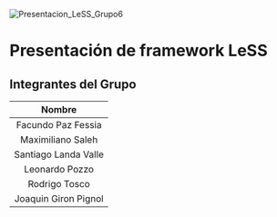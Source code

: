 ![Presentacion_LeSS_Grupo6](Presentacion_LeSS_Grupo6.png)

# Presentación de framework LeSS

## Integrantes del Grupo
| Nombre |
| :----: |
|Facundo Paz Fessia | 
|Maximiliano Saleh |
|Santiago Landa Valle |
|Leonardo Pozzo | 
|Rodrigo Tosco | 
|Joaquin Giron Pignol |
